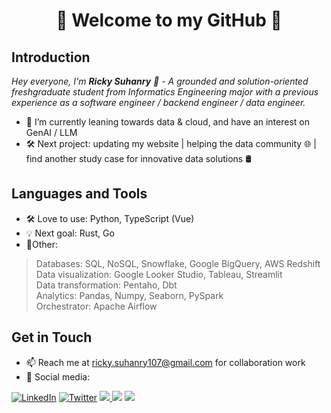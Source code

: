 <h1 align="center"> 🚀 Welcome to my GitHub 🚀 </h1>

## Introduction
<p><i>Hey everyone, I'm <b>Ricky Suhanry</b> 👋 - A grounded and solution-oriented 
freshgraduate student from Informatics Engineering major with a previous experience as a software engineer / backend engineer / data engineer.</i></p>

- 🌱 I’m currently leaning towards data & cloud, and have an interest on GenAI / LLM
- 🛠️ Next project: updating my website | helping the data community 🌐 | find another study case for innovative data solutions 🛢️

## Languages and Tools
- 🛠️ Love to use: Python, TypeScript (Vue)
- 💡 Next goal: Rust, Go
- 🚀Other:
 > Databases: SQL, NoSQL, Snowflake, Google BigQuery, AWS Redshift <br>
 > Data visualization: Google Looker Studio, Tableau, Streamlit <br>
 > Data transformation: Pentaho, Dbt <br>
 > Analytics: Pandas, Numpy, Seaborn, PySpark <br>
 > Orchestrator: Apache Airflow

## Get in Touch
- 📫 Reach me at ricky.suhanry107@gmail.com for collaboration work
- 📱 Social media: 
<p>
  <a href="https://www.linkedin.com/in/ricky-suhanry/" target="_blank"><img alt="LinkedIn" src="https://img.shields.io/badge/linkedin-%230077B5.svg?&style=for-the-badge&logo=linkedin&logoColor=white" /></a>
  <a href="https://twitter.com/abliskan" target="_blank"><img alt="Twitter" src="https://img.shields.io/badge/twitter-%231DA1F2.svg?&style=for-the-badge&logo=twitter&logoColor=white" /></a>
  <a href="https://abliskan.github.io/ricky-suhanry.xyz/" target="_blank"><img src="https://img.shields.io/badge/website-000000?style=for-the-badge&logo=About.me&logoColor=white" target="_blank"</a>
  <a href="https://medium.com/@abliskan.dev" target="_blank"><img src="https://img.shields.io/badge/Medium-12100E?style=for-the-badge&logo=medium&logoColor=white" target="_blank"></a>
  <a href="https://hashnode.com/@datarunner01" target="_blank"><img src="https://img.shields.io/badge/Hashnode-2962FF?style=for-the-badge&logo=hashnode&logoColor=white" target="_blank"></a>
</p>

<!--
**abliskan/abliskan** is a ✨ _special_ ✨ repository because its `README.md` (this file) appears on your GitHub profile.
-->
